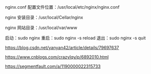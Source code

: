 nginx.conf 配置文件位置：/usr/local/etc/nginx/nginx.conf

nginx 安装目录：/usr/local/Cellar/nginx

nginx 网站目录：/usr/local/var/www

启动：sudo nginx
重启：sudo nginx -s reload
退出：sudo nginx -s quit


https://blog.csdn.net/yanyan42/article/details/79697637

https://www.cnblogs.com/crazylqy/p/6892010.html

https://segmentfault.com/a/1190000022315733

